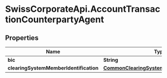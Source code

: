 # SwissCorporateApi.AccountTransactionCounterpartyAgent

## Properties
Name | Type | Description | Notes
------------ | ------------- | ------------- | -------------
**bic** | **String** |  | [optional] 
**clearingSystemMemberIdentification** | [**CommonClearingSystemMemberIdentification**](CommonClearingSystemMemberIdentification.md) |  | [optional] 


